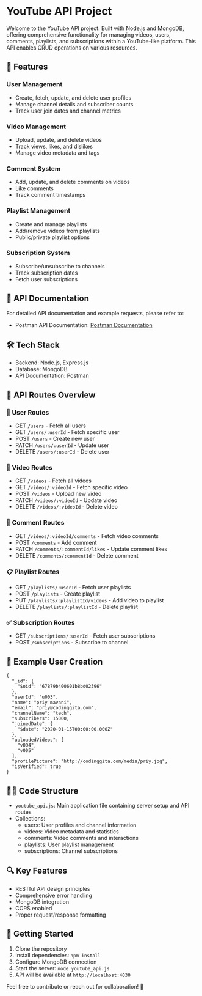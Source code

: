 # YouTube API Project

Welcome to the YouTube API project. Built with Node.js and MongoDB, offering comprehensive functionality for managing videos, users, comments, playlists, and subscriptions within a YouTube-like platform. This API enables CRUD operations on various resources.

## 🌟 Features

### User Management
- Create, fetch, update, and delete user profiles
- Manage channel details and subscriber counts
- Track user join dates and channel metrics

### Video Management
- Upload, update, and delete videos
- Track views, likes, and dislikes
- Manage video metadata and tags

### Comment System
- Add, update, and delete comments on videos
- Like comments
- Track comment timestamps

### Playlist Management
- Create and manage playlists
- Add/remove videos from playlists
- Public/private playlist options

### Subscription System
- Subscribe/unsubscribe to channels
- Track subscription dates
- Fetch user subscriptions

## 📑 API Documentation

For detailed API documentation and example requests, please refer to:

- Postman API Documentation: [Postman Documentation](https://documenter.getpostman.com/view/39217138/2sAYXEDd33 )


## 🛠 Tech Stack
- Backend: Node.js, Express.js
- Database: MongoDB
- API Documentation: Postman

## 🚀 API Routes Overview

### 👤 User Routes
- GET `/users` - Fetch all users
- GET `/users/:userId` - Fetch specific user
- POST `/users` - Create new user
- PATCH `/users/:userId` - Update user
- DELETE `/users/:userId` - Delete user

### 🎥 Video Routes
- GET `/videos` - Fetch all videos
- GET `/videos/:videoId` - Fetch specific video
- POST `/videos` - Upload new video
- PATCH `/videos/:videoId` - Update video
- DELETE `/videos/:videoId` - Delete video

### 💬 Comment Routes
- GET `/videos/:videoId/comments` - Fetch video comments
- POST `/comments` - Add comment
- PATCH `/comments/:commentId/likes` - Update comment likes
- DELETE `/comments/:commentId` - Delete comment

### 📋 Playlist Routes
- GET `/playlists/:userId` - Fetch user playlists
- POST `/playlists` - Create playlist
- PUT `/playlists/:playlistId/videos` - Add video to playlist
- DELETE `/playlists/:playlistId` - Delete playlist

### ✅ Subscription Routes
- GET `/subscriptions/:userId` - Fetch user subscriptions
- POST `/subscriptions` - Subscribe to channel

## 📝 Example User Creation

```
{
  "_id": {
    "$oid": "67879b400601b8bd02396"
  },
  "userId": "u003",
  "name": "priy mavani",
  "email": "priy@codinggita.com",
  "channelName": "tech",
  "subscribers": 15000,
  "joinedDate": {
    "$date": "2020-01-15T00:00:00.000Z"
  },
  "uploadedVideos": [
    "v004",
    "v005"
  ],
  "profilePicture": "http://codinggita.com/media/priy.jpg",
  "isVerified": true
}
```

## 👨‍💻 Code Structure
- `youtube_api.js`: Main application file containing server setup and API routes
- Collections:
  - users: User profiles and channel information
  - videos: Video metadata and statistics
  - comments: Video comments and interactions
  - playlists: User playlist management
  - subscriptions: Channel subscriptions

## 🔍 Key Features
- RESTful API design principles
- Comprehensive error handling
- MongoDB integration
- CORS enabled
- Proper request/response formatting

## 🚀 Getting Started
1. Clone the repository
2. Install dependencies: `npm install`
3. Configure MongoDB connection
4. Start the server: `node youtube_api.js`
5. API will be available at `http://localhost:4030`

Feel free to contribute or reach out for collaboration! 🎥
